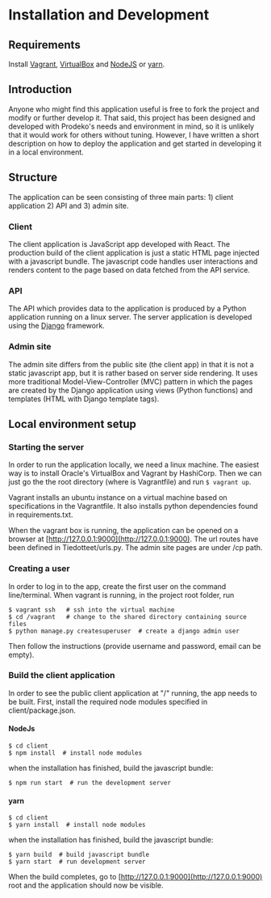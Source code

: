 # Installation and Development

## Requirements
Install [Vagrant](https://www.vagrantup.com/), [VirtualBox](https://www.virtualbox.org/) and [NodeJS](https://nodejs.org/en/) or [yarn](https://yarnpkg.com/en/).

## Introduction
Anyone who might find this application useful is free to fork the project and
modify or further develop it. That said, this project has been designed and
developed with Prodeko's needs and environment in mind, so it is unlikely that
it would work for others without tuning. However, I have written a short
description on how to deploy the application and get started in developing it in
a local environment.

## Structure
The application can be seen consisting of three main parts: 1) client application 2) API and 3) admin site.

### Client
The client application is JavaScript app developed with React. The production build of
the client application is just a static HTML page injected with a javascript bundle.
The javascript code handles user interactions and renders content to the page based
on data fetched from the API service.

### API
The API which provides data to the application is produced by a Python application
running on a linux server. The server application is developed using the [Django](https://www.djangoproject.com/) framework.

### Admin site
The admin site differs from the public site (the client app) in that it is not a static
javascript app, but it is rather based on server side rendering. It uses more traditional
Model-View-Controller (MVC) pattern in which the pages are created by the Django application
using views (Python functions) and templates (HTML with Django template tags).

## Local environment setup
### Starting the server
In order to run the application locally, we need a linux machine. The easiest way is
to install Oracle's VirtualBox and Vagrant by HashiCorp. Then we can just go the the root
directory (where is Vagrantfile) and run `$ vagrant up`.

Vagrant installs an ubuntu instance on a virtual machine based
on specifications in the Vagrantfile. It also installs python dependencies found in
requirements.txt.

When the vagrant box is running, the application can be opened on a browser at
[http://127.0.0.1:9000](http://127.0.0.1:9000). The url routes have been defined
in Tiedotteet/urls.py. The admin site pages are under /cp path.


### Creating a user
In order to log in to the app, create the first user on the command line/terminal.
When vagrant is running, in the project root folder, run
```
$ vagrant ssh   # ssh into the virtual machine
$ cd /vagrant   # change to the shared directory containing source files
$ python manage.py createsuperuser  # create a django admin user
```  
Then follow the instructions (provide username and password, email can be empty).


### Build the client application
In order to see the public client application at "/" running, the app needs to be built.
First, install the required node modules specified in client/package.json.

#### NodeJs
```
$ cd client
$ npm install  # install node modules
```
when the installation has finished, build the javascript bundle:
```
$ npm run start  # run the development server
```

#### yarn
```
$ cd client
$ yarn install  # install node modules
```
when the installation has finished, build the javascript bundle:
```
$ yarn build  # build javascript bundle
$ yarn start  # run development server
```

When the build completes, go to [http://127.0.0.1:9000](http://127.0.0.1:9000) root
and the application should now be visible.
